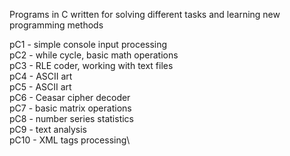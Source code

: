 Programs in C written for solving different tasks and learning new programming methods

pC1 - simple console input processing\
pC2 - while cycle, basic math operations\
pC3 - RLE coder, working with text files\
pC4 - ASCII art\
pC5 - ASCII art\
pC6 - Ceasar cipher decoder\
pC7 - basic matrix operations\
pC8 - number series statistics\
pC9 - text analysis\
pC10 - XML tags processing\
